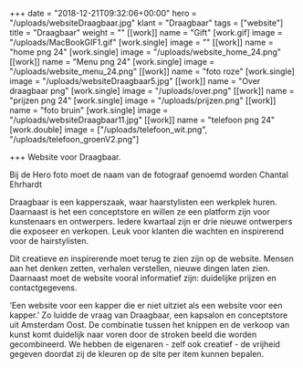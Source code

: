 +++
date = "2018-12-21T09:32:06+00:00"
hero = "/uploads/websiteDraagbaar.jpg"
klant = "Draagbaar"
tags = ["website"]
title = "Draagbaar"
weight = ""
[[work]]
name = "Gift"
[work.gif]
image = "/uploads/MacBookGIF1.gif"
[work.single]
image = ""
[[work]]
name = "home png 24"
[work.single]
image = "/uploads/website_home_24.png"
[[work]]
name = "Menu png 24"
[work.single]
image = "/uploads/website_menu_24.png"
[[work]]
name = "foto roze"
[work.single]
image = "/uploads/websiteDraagbaar5.jpg"
[[work]]
name = "Over draagbaar png"
[work.single]
image = "/uploads/over.png"
[[work]]
name = "prijzen png 24"
[work.single]
image = "/uploads/prijzen.png"
[[work]]
name = "foto bruin"
[work.single]
image = "/uploads/websiteDraagbaar11.jpg"
[[work]]
name = "telefoon png 24"
[work.double]
image = ["/uploads/telefoon_wit.png", "/uploads/telefoon_groenV2.png"]

+++
Website voor Draagbaar.

Bij de Hero foto moet de naam van de fotograaf genoemd worden Chantal Ehrhardt

Draagbaar is een kapperszaak, waar haarstylisten een werkplek huren. Daarnaast is het een conceptstore en willen ze een platform zijn voor kunstenaars en ontwerpers. Iedere kwartaal zijn er drie nieuwe ontwerpers die exposeer en verkopen. Leuk voor klanten die wachten en inspirerend voor de hairstylisten.

Dit creatieve en inspirerende moet terug te zien zijn op de website. Mensen aan het denken zetten, verhalen verstellen, nieuwe dingen laten zien. Daarnaast moet de website vooral informatief zijn: duidelijke prijzen en contactgegevens.

‘Een website voor een kapper die er niet uitziet als een website voor een kapper.’ Zo luidde de vraag van Draagbaar, een kapsalon en conceptstore uit Amsterdam Oost. De combinatie tussen het knippen en de verkoop van kunst komt duidelijk naar voren door de stroken beeld die worden gecombineerd. We hebben de eigenaren - zelf ook creatief - de vrijheid gegeven doordat zij de kleuren op de site per item kunnen bepalen.